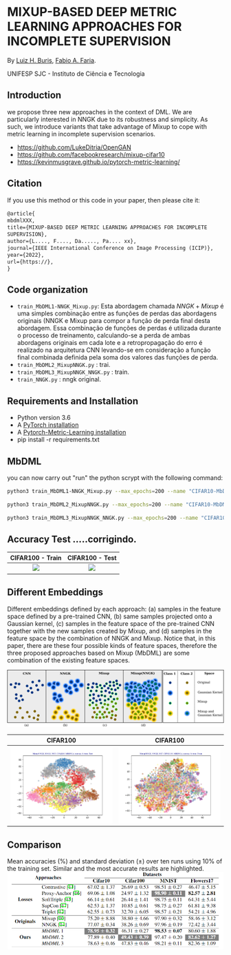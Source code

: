 # MIXUP-BASED DEEP METRIC LEARNING APPROACHES FOR INCOMPLETE SUPERVISION

By [Luiz H. Buris](http://), [Fabio A. Faria](https://).

UNIFESP SJC -  Instituto de Ciência e Tecnologia

## Introduction
we propose three new approaches in the context of DML. We are particularly interested in NNGK due to its robustness and simplicity. As such, we introduce variants that take advantage of Mixup to cope with metric learning in incomplete supervision scenarios.

- https://github.com/LukeDitria/OpenGAN
- https://github.com/facebookresearch/mixup-cifar10
- https://kevinmusgrave.github.io/pytorch-metric-learning/

## Citation

If you use this method or this code in your paper, then please cite it:

```
@article{
mbdmlXXX,
title={MIXUP-BASED DEEP METRIC LEARNING APPROACHES FOR INCOMPLETE SUPERVISION},
author={L...., F...., Da....., Pa.... xx},
journal={IEEE International Conference on Image Processing (ICIP)},
year={2022},
url={https://},
}
```

## Code organization

- `train_MbDML1-NNGK_Mixup.py`: Esta abordagem chamada $NNGK+Mixup$ é uma simples combinação entre as funções de perdas das abordagens originais (NNGK e Mixup para compor a função de perda final desta abordagem. Essa  combinação de funções de perdas é utilizada durante o processo de treinamento, calculando-se a perda de ambas abordagens originais em cada lote e a retropropagação do erro é realizado na arquitetura CNN levando-se em consideração a função final combinada definida pela soma dos valores das funções de perda. 
- `train_MbDML2_MixupNNGK.py` : trai.
- `train_MbDML3_MixupNNGK_NNGK.py` : train.
- `train_NNGK.py` : nngk original.


## Requirements and Installation
- Python version 3.6
- A [PyTorch installation](http://pytorch.org/)
- A [Pytorch-Metric-Learning installation](https://kevinmusgrave.github.io/pytorch-metric-learning/#installation)
- pip install -r requirements.txt


## MbDML
you can now carry out "run" the python scrypt with the following command:

```sh
python3 train_MbDML1-NNGK_Mixup.py --max_epochs=200 --name "CIFAR10-MbDML1-NNGK_Mixup" --scale_mixup 2 --alpha 1 --beta 1 --data_dir datasets/CIFAR100K10/train --test datasets/CIFAR100K10/Test --save_dir results/neighbour=200 --num_classes 100 --tsne_graph False --im_ext png --gpu_id 0 --input_size 32

```

```sh
python3 train_MbDML2_MixupNNGK.py --max_epochs=200 --name "CIFAR10-MbDML2_MixupNNGK" --scale_mixup 2 --alpha 1 --alpha 0 --data_dir datasets/CIFAR100K10/train --test datasets/CIFAR100K10/Test --save_dir results/neighbour=200 --num_classes 100 --tsne_graph False --im_ext png --gpu_id 0 --input_size 32

```

```sh
python3 train_MbDML3_MixupNNGK_NNGK.py --max_epochs=200 --name "CIFAR10-MbDML3_MixupNNGK_NNGK" --scale_mixup 2 --alpha 1 --beta 1 --data_dir datasets/CIFAR100K10/train --test datasets/CIFAR100K10/Test --save_dir results/neighbour=200 --num_classes 100 --tsne_graph False --im_ext png --gpu_id 0 --input_size 32

```

## Accuracy Test .....corrigindo.

CIFAR100 - Train    |  CIFAR100 - Test
:-------------------------:|:-------------------------:
![](https://github.com/henriqueburis/Weekly-Learning_DML-Mixup_GAN/blob/main/figure/CIFAR100%20-%20XL10%25%20ACC%20-%20accuracy.png) |  ![](https://github.com/henriqueburis/Weekly-Learning_DML-Mixup_GAN/blob/main/figure/CIFAR100%20-%20XL10%25%20ACC%20-%20test.png) 

## Different Embeddings
Different embeddings defined by each approach: (a) samples in the feature space defined by a pre-trained CNN, (b)
same samples projected onto a Gaussian kernel, (c) samples in the feature space of the pre-trained CNN together with the new
samples created by Mixup, and (d) samples in the feature space by the combination of NNGK and Mixup. Notice that, in this
paper, there are these four possible kinds of feature spaces, therefore the three proposed approaches based on Mixup (MbDML)
are some combination of the existing feature spaces.

![N|Solid](https://github.com/henriqueburis/ICIP2022/blob/main/fig/spaces_b.png?raw=true )

CIFAR100   |   CIFAR100
:-------------------------:|:-------------------------:
![](https://github.com/henriqueburis/ICIP2022/blob/main/fig/cifar10_tsne.gif) |  ![](https://github.com/henriqueburis/ICIP2022/blob/main/fig/cifar100_tsne.gif) 

## Comparison
Mean accuracies (%) and standard deviation (±) over ten runs using 10% of the training set. Similar and the most accurate results are highlighted.
![N|Solid](https://github.com/henriqueburis/ICIP2022/blob/main/fig/Mean%20accuracies.PNG?raw=true)
